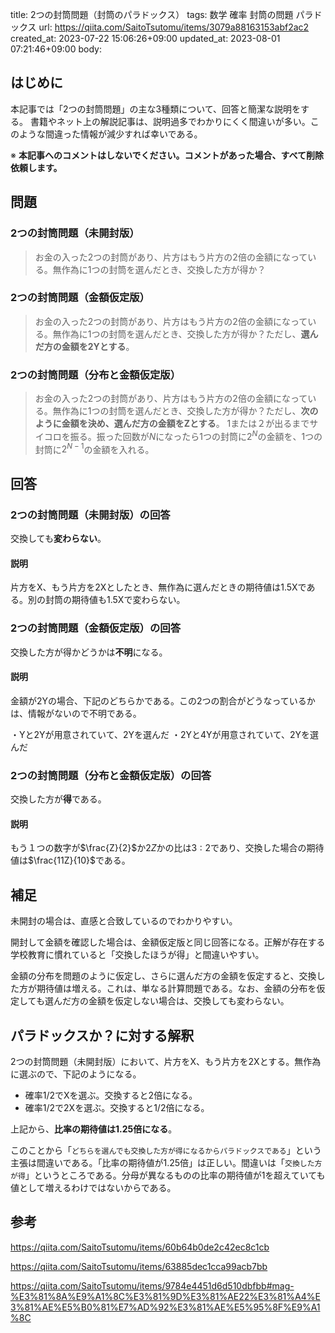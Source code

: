 title: 2つの封筒問題（封筒のパラドックス）
tags: 数学 確率 封筒の問題 パラドックス
url: https://qiita.com/SaitoTsutomu/items/3079a88163153abf2ac2
created_at: 2023-07-22 15:06:26+09:00
updated_at: 2023-08-01 07:21:46+09:00
body:

## はじめに

本記事では「2つの封筒問題」の主な3種類について、回答と簡潔な説明をする。
書籍やネット上の解説記事は、説明過多でわかりにくく間違いが多い。このような間違った情報が減少すれば幸いである。

※ **本記事へのコメントはしないでください。コメントがあった場合、すべて削除依頼します。**

## 問題

### 2つの封筒問題（未開封版）

> お金の入った2つの封筒があり、片方はもう片方の2倍の金額になっている。無作為に1つの封筒を選んだとき、交換した方が得か？

### 2つの封筒問題（金額仮定版）

> お金の入った2つの封筒があり、片方はもう片方の2倍の金額になっている。無作為に1つの封筒を選んだとき、交換した方が得か？ただし、**選んだ方の金額を2Yとする**。

### 2つの封筒問題（分布と金額仮定版）

> お金の入った2つの封筒があり、片方はもう片方の2倍の金額になっている。無作為に1つの封筒を選んだとき、交換した方が得か？ただし、**次のように金額を決め、選んだ方の金額をZとする**。
> 1または２が出るまでサイコロを振る。振った回数が$N$になったら1つの封筒に$2^N$の金額を、1つの封筒に$2^{N-1}$の金額を入れる。

## 回答

### 2つの封筒問題（未開封版）の回答

交換しても**変わらない**。

#### 説明

片方をX、もう片方を2Xとしたとき、無作為に選んだときの期待値は1.5Xである。別の封筒の期待値も1.5Xで変わらない。

### 2つの封筒問題（金額仮定版）の回答

交換した方が得かどうかは**不明**になる。

#### 説明

金額が2Yの場合、下記のどちらかである。この2つの割合がどうなっているかは、情報がないので不明である。

・Yと2Yが用意されていて、2Yを選んだ
・2Yと4Yが用意されていて、2Yを選んだ

### 2つの封筒問題（分布と金額仮定版）の回答

交換した方が**得**である。

#### 説明

もう１つの数字が$\frac{Z}{2}$か$2Z$かの比は$3:2$であり、交換した場合の期待値は$\frac{11Z}{10}$である。

## 補足

未開封の場合は、直感と合致しているのでわかりやすい。

開封して金額を確認した場合は、金額仮定版と同じ回答になる。正解が存在する学校教育に慣れていると「交換したほうが得」と間違いやすい。

金額の分布を問題のように仮定し、さらに選んだ方の金額を仮定すると、交換した方が期待値は増える。これは、単なる計算問題である。なお、金額の分布を仮定しても選んだ方の金額を仮定しない場合は、交換しても変わらない。

## パラドックスか？に対する解釈

2つの封筒問題（未開封版）において、片方をX、もう片方を2Xとする。無作為に選ぶので、下記のようになる。

* 確率1/2でXを選ぶ。交換すると2倍になる。
* 確率1/2で2Xを選ぶ。交換すると1/2倍になる。

上記から、**比率の期待値は1.25倍になる**。

このことから「`どちらを選んでも交換した方が得になるからパラドックスである`」という主張は間違いである。「比率の期待値が1.25倍」は正しい。間違いは「`交換した方が得`」というところである。分母が異なるものの比率の期待値が1を超えていても値として増えるわけではないからである。

## 参考

https://qiita.com/SaitoTsutomu/items/60b64b0de2c42ec8c1cb

https://qiita.com/SaitoTsutomu/items/63885dec1cca99acb7bb

https://qiita.com/SaitoTsutomu/items/9784e4451d6d510dbfbb#mag-%E3%81%8A%E9%A1%8C%E3%81%9D%E3%81%AE22%E3%81%A4%E3%81%AE%E5%B0%81%E7%AD%92%E3%81%AE%E5%95%8F%E9%A1%8C

